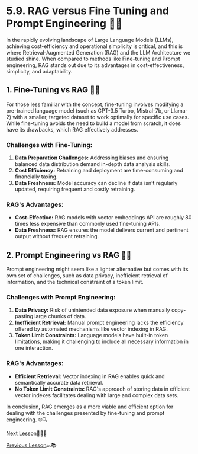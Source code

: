 # 5.9. RAG versus Fine Tuning and Prompt Engineering 🚀🔄

In the rapidly evolving landscape of Large Language Models (LLMs), achieving cost-efficiency and operational simplicity is critical, and this is where Retrieval-Augmented Generation (RAG) and the LLM Architecture we studied shine. When compared to methods like Fine-tuning and Prompt engineering, RAG stands out due to its advantages in cost-effectiveness, simplicity, and adaptability.

## 1. Fine-Tuning vs RAG 🤖💡

For those less familiar with the concept, fine-tuning involves modifying a pre-trained language model (such as GPT-3.5 Turbo, Mistral-7b, or Llama-2) with a smaller, targeted dataset to work optimally for specific use cases.
While fine-tuning avoids the need to build a model from scratch, it does have its drawbacks, which RAG effectively addresses.

### Challenges with Fine-Tuning:
1. **Data Preparation Challenges:** Addressing biases and ensuring balanced data distribution demand in-depth data analysis skills.
2. **Cost Efficiency:** Retraining and deployment are time-consuming and financially taxing.
3. **Data Freshness:** Model accuracy can decline if data isn't regularly updated, requiring frequent and costly retraining.

### RAG's Advantages:
- **Cost-Effective:** RAG models with vector embeddings API are roughly 80 times less expensive than commonly used fine-tuning APIs.
- **Data Freshness:** RAG ensures the model delivers current and pertinent output without frequent retraining.

## 2. Prompt Engineering vs RAG 📝🔄

Prompt engineering might seem like a lighter alternative but comes with its own set of challenges, such as data privacy, inefficient retrieval of information, and the technical constraint of a token limit.

### Challenges with Prompt Engineering:
1. **Data Privacy:** Risk of unintended data exposure when manually copy-pasting large chunks of data.
2. **Inefficient Retrieval:** Manual prompt engineering lacks the efficiency offered by automated mechanisms like vector indexing in RAG.
3. **Token Limit Constraints:** Language models have built-in token limitations, making it challenging to include all necessary information in one interaction.

### RAG's Advantages:
- **Efficient Retrieval:** Vector indexing in RAG enables quick and semantically accurate data retrieval.
- **No Token Limit Constraints:** RAG's approach of storing data in efficient vector indexes facilitates dealing with large and complex data sets.

In conclusion, RAG emerges as a more viable and efficient option for dealing with the challenges presented by fine-tuning and prompt engineering. 🌐🔍

[Next Lesson](../Level-5/LLM-Architecture-and-RAG-Part-6.md)📖👣🔜

[Previous Lesson](../Level-5/LLM-Architecture-and-RAG-Part-4.md)🔙📚
